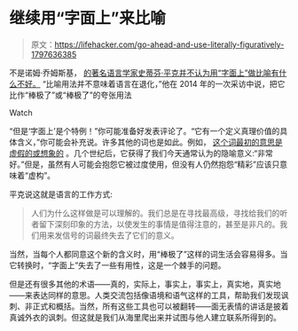 # 继续用“字面上”来比喻

> 原文：<https://lifehacker.com/go-ahead-and-use-literally-figuratively-1797636385>

不是诺姆·乔姆斯基， [的著名语言学家史蒂芬·平克并不认为用“字面上”做比喻有什么不好。](https://www.theatlantic.com/entertainment/archive/2014/12/steven-pinker-interview/384092/) “比喻用法并不意味着语言在退化，”他在 2014 年的一次采访中说，把它比作“棒极了”或“棒极了”的夸张用法

Watch

“但是‘字面上’是个特例！”你可能准备好发表评论了。“它有一个定义真理价值的具体含义，”你可能会补充说。许多其他的词也是如此。例如， [这个词最初的意思是虚假的或想象的](http://www.wordorigins.org/index.php/more/1930/) 。几个世纪后，它获得了我们今天通常认为的隐喻意义:“非常好。”但是，虽然有人可能会抱怨它被过度使用，但没有人仍然抱怨“精彩”应该只意味着“虚构”。

平克说这就是语言的工作方式:

> 人们为什么这样做是可以理解的。我们总是在寻找最高级，寻找给我们的听者留下深刻印象的方法，以使发生的事情是值得注意的，甚至是非凡的。我们用来发信号的词最终失去了它们的意义。

当然，当每个人都同意这个新的含义时，用“棒极了”这样的词生活会容易得多。当它转换时，“字面上”失去了一些有用性，这是一个棘手的问题。

但是还有很多其他的术语——真的，实际上，事实上，事实上，真实地，真实地——来表达同样的意思。人类交流包括像语境和语气这样的工具，帮助我们发现讽刺、非正式和概括。当然，所有这些工具也可以被翻转——面无表情的讲话是披着真诚外衣的讽刺。但这就是我们从海里爬出来并试图与他人建立联系所得到的。